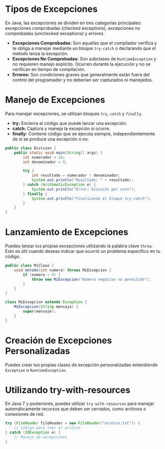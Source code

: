 # Tipos de Excepciones
En Java, las excepciones se dividen en tres categorías principales: excepciones comprobadas (checked exceptions), excepciones no comprobadas (unchecked exceptions) y errores.

- **Excepciones Comprobadas:** Son aquellas que el compilador verifica y te obliga a manejar mediante un bloque `try-catch` o declarando que el método lanza la excepción.
- **Excepciones No Comprobadas:** Son subclases de `RuntimeException` y no requieren manejo explícito. Ocurren durante la ejecución y no se verifican en tiempo de compilación.
- **Errores:** Son condiciones graves que generalmente están fuera del control del programador y no deberían ser capturados ni manejados.

# Manejo de Excepciones
Para manejar excepciones, se utilizan bloques `try`, `catch` y `finally`.

- **try:** Encierra el código que puede lanzar una excepción.
- **catch:** Captura y maneja la excepción si ocurre.
- **finally:** Contiene código que se ejecuta siempre, independientemente de si se produce una excepción o no.

```java
public class Division {
    public static void main(String[] args) {
        int numerador = 10;
        int denominador = 0;

        try {
            int resultado = numerador / denominador;
            System.out.println("Resultado: " + resultado);
        } catch (ArithmeticException e) {
            System.out.println("Error: División por cero");
        } finally {
            System.out.println("Finalizando el bloque try-catch");
        }
    }
}
```

# Lanzamiento de Excepciones
Puedes lanzar tus propias excepciones utilizando la palabra clave `throw`. Esto es útil cuando deseas indicar que ocurrió un problema específico en tu código.

```java
public class MiClase {
    void metodo(int numero) throws MiExcepcion {
        if (numero < 0) {
            throw new MiExcepcion("Número negativo no permitido");
        }
    }
}

class MiExcepcion extends Exception {
    MiExcepcion(String mensaje) {
        super(mensaje);
    }
}
```

# Creación de Excepciones Personalizadas
Puedes crear tus propias clases de excepción personalizadas extendiendo `Exception` o `RuntimeException`.

# Utilizando try-with-resources
En Java 7 y posteriores, puedes utilizar `try-with-resources` para manejar automáticamente recursos que deben ser cerrados, como archivos o conexiones de red.

```java
try (FileReader fileReader = new FileReader("archivo.txt")) {
    // Código para leer el archivo
} catch (IOException e) {
    // Manejo de excepciones
}
```

